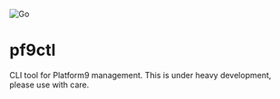 ![Go](https://github.com/roopakparikh/pf9ctl/workflows/Go/badge.svg)

# pf9ctl
CLI tool for Platform9 management. This is under heavy development, please use with care.
